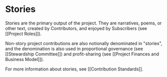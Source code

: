 # Stories

Stories are the primary output of the project. They are narratives, poems, or other text, created by Contributors, and enjoyed by Subscribers (see [[Project Roles]]).

Non-story project contributions are also notionally denominated in "stories", and the denomination is also used in proportional governance (see [[Stewardship Committee]]) and profit-sharing (see [[Project Finances and Business Model]]).

For more information about stories, see [[Contribution Standards]].
